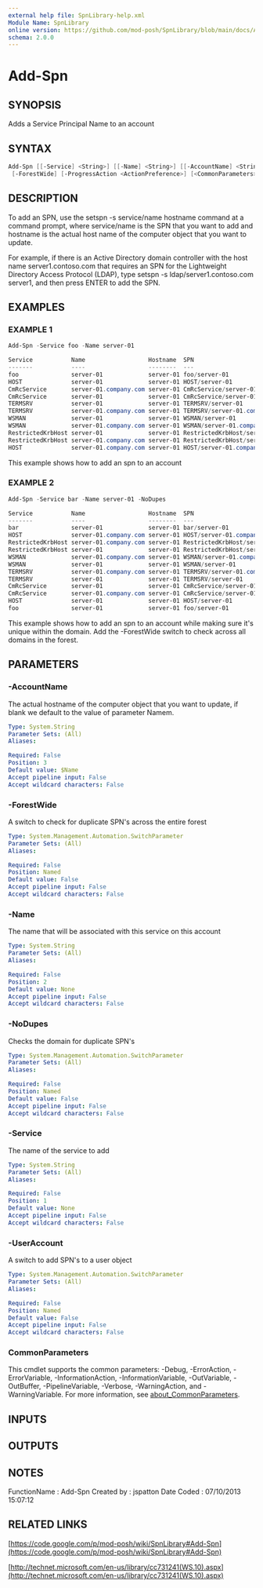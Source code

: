 ```yaml
---
external help file: SpnLibrary-help.xml
Module Name: SpnLibrary
online version: https://github.com/mod-posh/SpnLibrary/blob/main/docs/Add-Spn.md#add-spn
schema: 2.0.0
---
```


# Add-Spn

## SYNOPSIS

Adds a Service Principal Name to an account

## SYNTAX

```powershell
Add-Spn [[-Service] <String>] [[-Name] <String>] [[-AccountName] <String>] [-UserAccount] [-NoDupes]
 [-ForestWide] [-ProgressAction <ActionPreference>] [<CommonParameters>]
```

## DESCRIPTION

To add an SPN, use the setspn -s service/name hostname command at a
command prompt, where service/name is the SPN that you want to add
and hostname is the actual host name of the computer object that
you want to update.

For example, if there is an Active Directory domain controller with
the host name server1.contoso.com that requires an SPN for the
Lightweight Directory Access Protocol (LDAP), type
setspn -s ldap/server1.contoso.com server1, and then press ENTER
to add the SPN.

## EXAMPLES

### EXAMPLE 1

```powershell
Add-Spn -Service foo -Name server-01

Service           Name                  Hostname  SPN
-------           ----                  --------  ---
foo               server-01             server-01 foo/server-01
HOST              server-01             server-01 HOST/server-01
CmRcService       server-01.company.com server-01 CmRcService/server-01.company.com
CmRcService       server-01             server-01 CmRcService/server-01
TERMSRV           server-01             server-01 TERMSRV/server-01
TERMSRV           server-01.company.com server-01 TERMSRV/server-01.company.com
WSMAN             server-01             server-01 WSMAN/server-01
WSMAN             server-01.company.com server-01 WSMAN/server-01.company.com
RestrictedKrbHost server-01             server-01 RestrictedKrbHost/server-01
RestrictedKrbHost server-01.company.com server-01 RestrictedKrbHost/server-01.company.com
HOST              server-01.company.com server-01 HOST/server-01.company.com
```

This example shows how to add an spn to an account

### EXAMPLE 2

```powershell
Add-Spn -Service bar -Name server-01 -NoDupes

Service           Name                  Hostname  SPN
-------           ----                  --------  ---
bar               server-01             server-01 bar/server-01
HOST              server-01.company.com server-01 HOST/server-01.company.com
RestrictedKrbHost server-01.company.com server-01 RestrictedKrbHost/server-01.company.com
RestrictedKrbHost server-01             server-01 RestrictedKrbHost/server-01
WSMAN             server-01.company.com server-01 WSMAN/server-01.company.com
WSMAN             server-01             server-01 WSMAN/server-01
TERMSRV           server-01.company.com server-01 TERMSRV/server-01.company.com
TERMSRV           server-01             server-01 TERMSRV/server-01
CmRcService       server-01             server-01 CmRcService/server-01
CmRcService       server-01.company.com server-01 CmRcService/server-01.company.com
HOST              server-01             server-01 HOST/server-01
foo               server-01             server-01 foo/server-01
```

This example shows how to add an spn to an account while making sure it's
unique within the domain.
Add the -ForestWide switch to check across all
domains in the forest.

## PARAMETERS

### -AccountName

The actual hostname of the computer object that you want to update,
if blank we default to the value of parameter Namem.

```yaml
Type: System.String
Parameter Sets: (All)
Aliases:

Required: False
Position: 3
Default value: $Name
Accept pipeline input: False
Accept wildcard characters: False
```

### -ForestWide

A switch to check for duplicate SPN's across the entire forest

```yaml
Type: System.Management.Automation.SwitchParameter
Parameter Sets: (All)
Aliases:

Required: False
Position: Named
Default value: False
Accept pipeline input: False
Accept wildcard characters: False
```

### -Name

The name that will be associated with this service on this account

```yaml
Type: System.String
Parameter Sets: (All)
Aliases:

Required: False
Position: 2
Default value: None
Accept pipeline input: False
Accept wildcard characters: False
```

### -NoDupes

Checks the domain for duplicate SPN's

```yaml
Type: System.Management.Automation.SwitchParameter
Parameter Sets: (All)
Aliases:

Required: False
Position: Named
Default value: False
Accept pipeline input: False
Accept wildcard characters: False
```

### -Service

The name of the service to add

```yaml
Type: System.String
Parameter Sets: (All)
Aliases:

Required: False
Position: 1
Default value: None
Accept pipeline input: False
Accept wildcard characters: False
```

### -UserAccount

A switch to add SPN's to a user object

```yaml
Type: System.Management.Automation.SwitchParameter
Parameter Sets: (All)
Aliases:

Required: False
Position: Named
Default value: False
Accept pipeline input: False
Accept wildcard characters: False
```

### CommonParameters

This cmdlet supports the common parameters: -Debug, -ErrorAction, -ErrorVariable, -InformationAction, -InformationVariable, -OutVariable, -OutBuffer, -PipelineVariable, -Verbose, -WarningAction, and -WarningVariable. For more information, see [about_CommonParameters](http://go.microsoft.com/fwlink/?LinkID=113216).

## INPUTS

## OUTPUTS

## NOTES

FunctionName : Add-Spn
Created by   : jspatton
Date Coded   : 07/10/2013 15:07:12

## RELATED LINKS

[https://code.google.com/p/mod-posh/wiki/SpnLibrary#Add-Spn](https://code.google.com/p/mod-posh/wiki/SpnLibrary#Add-Spn)

[http://technet.microsoft.com/en-us/library/cc731241(WS.10).aspx](http://technet.microsoft.com/en-us/library/cc731241(WS.10).aspx)
